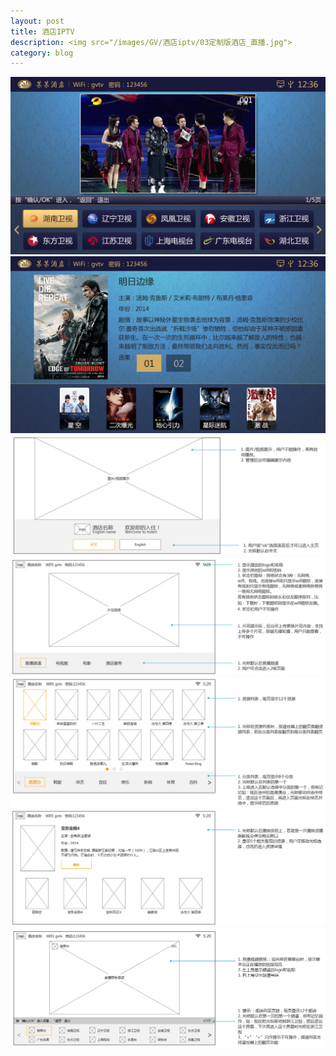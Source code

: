 ```yaml
---
layout: post
title: 酒店IPTV
description: <img src="/images/GV/酒店iptv/03定制版酒店_直播.jpg">
category: blog
---
```


<img src="/images/GV/酒店iptv/03定制版酒店_直播.jpg">
<img src="/images/GV/酒店iptv/10定制版酒店_电影详情.jpg">
<img src="/images/GV/酒店iptv/欢迎页.jpg">
<img src="/images/GV/酒店iptv/首页.jpg">
<img src="/images/GV/酒店iptv/电视剧.jpg">
<img src="/images/GV/酒店iptv/电影详情.jpg">
<img src="/images/GV/酒店iptv/直播.jpg">
